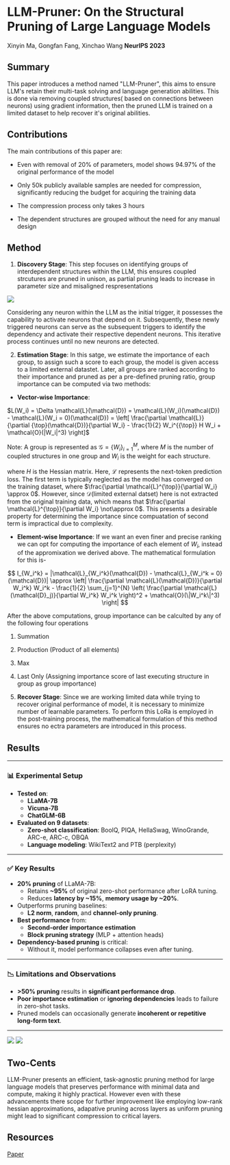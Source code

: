 # LLM-Pruner: On the Structural Pruning of Large Language Models

Xinyin Ma, Gongfan Fang, Xinchao Wang **NeurIPS 2023**

## Summary

This paper introduces a method named "LLM-Pruner", this aims to ensure LLM's retain their multi-task solving and language generation abilities. This is done via removing coupled structures( based on connections between neurons) using gradient information, then the pruned LLM is trained on a limited dataset to help recover it's original abilities.  

## Contributions

The main contributions of this paper are:

* Even with removal of 20% of parameters, model shows 94.97% of the original performance of the model

* Only 50k publicly available samples are needed for compression, significantly reducing the budget for acquiring the training data

* The compression process only takes 3 hours

*  The dependent structures are grouped without the need for any manual design 

## Method

1. **Discovery Stage**: This step focuses on identifying groups of interdependent structures within the LLM, this ensures coupled strcutures are pruned in unison, as partial pruning leads to increase in parameter size and misaligned respresentations

<img src='../images/Garfield2.png'>

 Considering any neuron within the LLM as the initial trigger, it possesses the capability to activate neurons that depend on it. Subsequently, these newly triggered neurons can serve as the subsequent triggers to identify the dependency and activate their respective dependent neurons. This iterative process continues until no new neurons are detected.

2. **Estimation Stage**: In this satge, we estimate the importance of each group, to assign such a score to each group, the model is given access to a limited external datastet. Later, all groups are ranked according to their importance and pruned as per a pre-defined pruning ratio, group importance can be computed via two methods:
  * **Vector-wise Importance**:

$L(W_i) = \Delta \mathcal{L}(\mathcal{D}) = \mathcal{L}(W_i)(\mathcal{D}) - \mathcal{L}(W_i = 0)(\mathcal{D}) = \left[ \frac{\partial \mathcal{L}}{\partial {\top}(\mathcal{D})}{\partial W_i} - \frac{1}{2} W_i^{{\top}} H W_i + \mathcal{O}(|W_i|^3) \right]$

Note: A group is represented as $\mathcal{G} = \{W_i\}_{i=1}^{M}$, where $M$ is the number of coupled structures in one group and $W_i$ is the weight for each structure.

where $H$ is the Hessian matrix. Here, $\mathcal{L}$ represents the next-token prediction loss. The first term is typically neglected as the model has converged on the training dataset, where $\frac{\partial \mathcal{L}^{\top}}{\partial W_i} \approx 0$. However, since $\mathcal{D}$(limited external datset) here is not extracted from the original training data, which means that $\frac{\partial \mathcal{L}^{\top}}{\partial W_i} \not\approx 0$. This presents a desirable property for determining the importance since compuatation of second term is impractical due to complexity.

  * **Element-wise Importance**: If we want an even finer and precise ranking we can opt for computing the importance of each element of $W_i$, instead of the appromixation we derived above. The mathematical formulation for this is-

$$
I_{W_i^k} = |\mathcal{L}_{W_i^k}(\mathcal{D}) - \mathcal{L}_{W_i^k = 0}(\mathcal{D})| \approx \left| \frac{\partial \mathcal{L}(\mathcal{D})}{\partial W_i^k} W_i^k - \frac{1}{2} \sum_{j=1}^{N} \left( \frac{\partial \mathcal{L}(\mathcal{D}_j)}{\partial W_i^k} W_i^k \right)^2 + \mathcal{O}(\|W_i^k\|^3) \right|
$$

  After the above computations, group importance can be calculted by any of the following four operations
  1. Summation
  2. Production (Product of all elements)
  3. Max
  4. Last Only (Assigning importance score of last executing structure in group as group importance)

3. **Recover Stage**: Since we are working limited data while trying to recover original performance of model, it is necessary to minimize number of learnable parameters. To perform this LoRa is employed in the post-training process, the mathematical formulation of this method ensures no ectra parameters are introduced in this process. 

## Results

---

### 📊 Experimental Setup

- **Tested on**:
  - **LLaMA-7B**
  - **Vicuna-7B**
  - **ChatGLM-6B**
- **Evaluated on 9 datasets**:
  - **Zero-shot classification**: BoolQ, PIQA, HellaSwag, WinoGrande, ARC-e, ARC-c, OBQA
  - **Language modeling**: WikiText2 and PTB (perplexity)

---

### ✅ Key Results

- **20% pruning** of LLaMA-7B:
  - Retains **~95%** of original zero-shot performance after LoRA tuning.
  - Reduces **latency by ~15%**, **memory usage by ~20%**.
- Outperforms pruning baselines:
  - **L2 norm**, **random**, and **channel-only pruning**.
- **Best performance** from:
  - **Second-order importance estimation**
  - **Block pruning strategy** (MLP + attention heads)
- **Dependency-based pruning** is critical:
  - Without it, model performance collapses even after tuning.

---

### 📉 Limitations and Observations

- **>50% pruning** results in **significant performance drop**.
- **Poor importance estimation** or **ignoring dependencies** leads to failure in zero-shot tasks.
- Pruned models can occasionally generate **incoherent or repetitive long-form text**.

---

<img src='../images/Garfield2.png'>

<img src='../images/Garfield2.png'>


## Two-Cents

LLM-Pruner presents an efficient, task-agnostic pruning method for large language models that preserves performance with minimal data and compute, making it highly practical. However even with these advancements there scope for further improvement like employing low-rank hessian approximations, adapative pruning across layers as uniform pruning might lead to significant compression to critical layers.

## Resources

[Paper](https://arxiv.org/abs/2305.11627)
